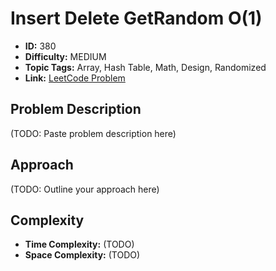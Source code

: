 # Insert Delete GetRandom O(1)

- **ID:** 380
- **Difficulty:** MEDIUM
- **Topic Tags:** Array, Hash Table, Math, Design, Randomized
- **Link:** [LeetCode Problem](https://leetcode.com/problems/insert-delete-getrandom-o1/description/)

## Problem Description

(TODO: Paste problem description here)

## Approach

(TODO: Outline your approach here)

## Complexity

- **Time Complexity:** (TODO)
- **Space Complexity:** (TODO)
